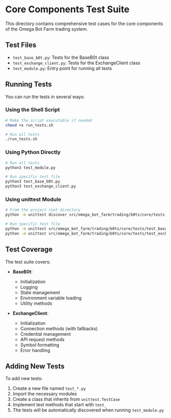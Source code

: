 # Core Components Test Suite

This directory contains comprehensive test cases for the core components of the Omega Bot Farm trading system.

## Test Files

- `test_base_b0t.py`: Tests for the BaseB0t class
- `test_exchange_client.py`: Tests for the ExchangeClient class
- `test_module.py`: Entry point for running all tests

## Running Tests

You can run the tests in several ways:

### Using the Shell Script

```bash
# Make the script executable if needed
chmod +x run_tests.sh

# Run all tests
./run_tests.sh
```

### Using Python Directly

```bash
# Run all tests
python3 test_module.py

# Run specific test file
python3 test_base_b0t.py
python3 test_exchange_client.py
```

### Using unittest Module

```bash
# From the project root directory
python -m unittest discover src/omega_bot_farm/trading/b0ts/core/tests

# Run specific test file
python -m unittest src/omega_bot_farm/trading/b0ts/core/tests/test_base_b0t.py
python -m unittest src/omega_bot_farm/trading/b0ts/core/tests/test_exchange_client.py
```

## Test Coverage

The test suite covers:

- **BaseB0t**:
  - Initialization
  - Logging
  - State management
  - Environment variable loading
  - Utility methods

- **ExchangeClient**:
  - Initialization
  - Connection methods (with fallbacks)
  - Credential management
  - API request methods
  - Symbol formatting
  - Error handling

## Adding New Tests

To add new tests:

1. Create a new file named `test_*.py`
2. Import the necessary modules
3. Create a class that inherits from `unittest.TestCase`
4. Implement test methods that start with `test_`
5. The tests will be automatically discovered when running `test_module.py`
